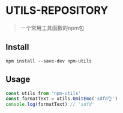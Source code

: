 # UTILS-REPOSITORY
> 一个常用工具函数的npm包

## Install
```
npm install --save-dev npm-utils
```

## Usage
```js
const utils from 'npm-utils'
const formatText = utils.OmitEmo('sdfd👌')
console.log(formatText) // 'sdfd'
```